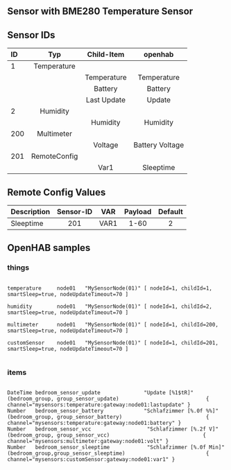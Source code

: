## Sensor with BME280 Temperature Sensor

## Sensor IDs
| ID | Typ | Child-Item | openhab |
|:--- |:-------:|:--------:|:--------:|
| 1  | Temperature | | |
|    |             |Temperature| Temperature|
|    |             |Battery| Battery|
|    |             |Last Update| Update|
| 2  | Humidity | | |
|    |             |Humidity| Humidity|
|200 | Multimeter |
|    |             |Voltage| Battery Voltage|
|201 | RemoteConfig | | |
|    |             |Var1| Sleeptime|

## Remote Config Values

| Description       | Sensor-ID          | VAR | Payload  |  Default |
| ------------- |:-------------:|:----:|:-----:|:-----:
| Sleeptime     | 201 | VAR1 | 1-60 | 2 |

## OpenHAB samples

### things
<code>
temperature     node01   "MySensorNode(01)"	[ nodeId=1, childId=1, smartSleep=true, nodeUpdateTimeout=70 ]<br>
humidity        node01   "MySensorNode(01)"	[ nodeId=1, childId=2, smartSleep=true, nodeUpdateTimeout=70 ]<br>
multimeter      node01   "MySensorNode(01)"	[ nodeId=1, childId=200, smartSleep=true, nodeUpdateTimeout=70 ]<br>
customSensor    node01   "MySensorNode(01)"	[ nodeId=1, childId=201, smartSleep=true, nodeUpdateTimeout=70 ]<br>
</code>

### items
<code>
DateTime bedroom_sensor_update				"Update [%1$tR]"					<clock>				(bedroom_group, group_sensor_update)							{ channel="mysensors:temperature:gateway:node01:lastupdate" }
Number	 bedroom_sensor_battery				"Schlafzimmer [%.0f %%]"			<battery>			(bedroom_group, group_sensor_battery)                           { channel="mysensors:temperature:gateway:node01:battery" }
Number	 bedroom_sensor_vcc					 "Schlafzimmer [%.2f V]"			 <energy>			 (bedroom_group, group_sensor_vcc)      						{ channel="mysensors:multimeter:gateway:node01:volt" }
Number   bedroom_sensor_sleeptime            "Schlafzimmer [%.0f Min]"          <sleeptime>         (bedroom_group,group_sensor_sleeptime)							{ channel="mysensors:customSensor:gateway:node01:var1" }
</code>